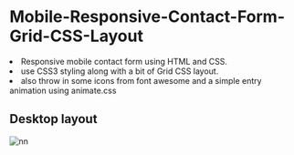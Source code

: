 # Mobile-Responsive-Contact-Form-Grid-CSS-Layout

<li>Responsive mobile contact form using HTML and CSS.</li>
<li>use CSS3 styling along with a bit of Grid CSS layout.</li>
<li>also throw in some icons from font awesome and a simple entry animation using animate.css</li>

## Desktop layout

![nn](https://user-images.githubusercontent.com/12325386/29484175-9f1ea84a-84eb-11e7-8dc9-934e98fd5a70.JPG)
